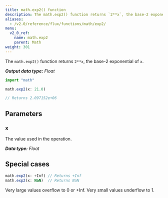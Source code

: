 ```yaml
---
title: math.exp2() function
description: The math.exp2() function returns `2**x`, the base-2 exponential of `x`.
aliases:
  - /v2.0/reference/flux/functions/math/exp2/
menu:
  v2_0_ref:
    name: math.exp2
    parent: Math
weight: 301
---
```


The `math.exp2()` function returns `2**x`, the base-2 exponential of `x`.

_**Output data type:** Float_

```js
import "math"

math.exp2(x: 21.0)

// Returns 2.097152e+06
```

## Parameters

### x
The value used in the operation.

_**Data type:** Float_

## Special cases
```js
math.exp2(x: +Inf) // Returns +Inf
math.exp2(x: NaN)  // Returns NaN
```

Very large values overflow to 0 or +Inf. Very small values underflow to 1.
